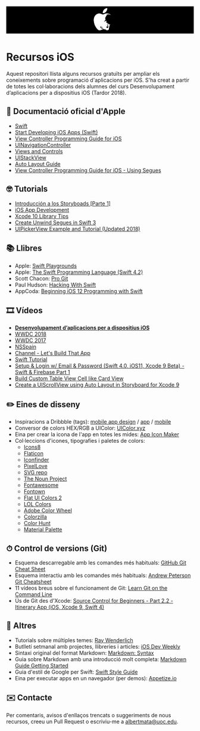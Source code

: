 # ![](https://github.com/FranHenriquez/otro/blob/master/apple-logo-secrets.jpg) 

# Recursos iOS

Aquest repositori llista alguns recursos gratuïts per ampliar els coneixements sobre programació d'aplicacions per iOS. S'ha creat a partir de totes les col·laboracions dels alumnes del curs Desenvolupament d’aplicacions per a dispositius iOS (Tardor 2018).

## 📱 Documentació oficial d'Apple

* [Swift](https://developer.apple.com/documentation/swift)
* [Start Developing iOS Apps (Swift)](https://developer.apple.com/library/archive/referencelibrary/GettingStarted/DevelopiOSAppsSwift/index.html)
* [View Controller Programming Guide for iOS](https://developer.apple.com/library/archive/featuredarticles/ViewControllerPGforiPhoneOS/index.html)
* [UINavigationController](https://developer.apple.com/documentation/uikit/uinavigationcontroller)
* [Views and Controls](https://developer.apple.com/documentation/uikit/views_and_controls)
* [UIStackView](https://developer.apple.com/documentation/uikit/uistackview)
* [Auto Layout Guide](https://developer.apple.com/library/archive/documentation/UserExperience/Conceptual/AutolayoutPG/index.html) 
* [View Controller Programming Guide for iOS - Using Segues](https://developer.apple.com/library/archive/featuredarticles/ViewControllerPGforiPhoneOS/UsingSegues.html#//apple_ref/doc/uid/TP40007457-CH15-SW1)

## 🤓 Tutorials

* [Introducción a los Storyboads [Parte 1]](http://www.efectoapple.com/introduccion-los-storyboards-parte-1)
* [iOS App Development](https://appsandbiscuits.com/tagged/ios-app-development)
* [Xcode 10 Library Tips](https://useyourloaf.com/blog/xcode-10-library-tips)
* [Create Unwind Segues in Swift 3](https://medium.com/@mimicatcodes/create-unwind-segues-in-swift-3-8793f7d23c6f)
* [UIPickerView Example and Tutorial (Updated 2018)](https://codewithchris.com/uipickerview-example)

## 📚 Llibres

* Apple: [Swift Playgrounds](https://www.apple.com/swift/playgrounds)
* Apple: [The Swift Programming Language (Swift 4.2)](https://itunes.apple.com/es/book/the-swift-programming-language-swift-4-1/id881256329)
* Scott Chacon: [Pro Git](https://git-scm.com/book/en/v2)
* Paul Hudson: [Hacking With Swift](https://www.hackingwithswift.com)
* AppCoda: [Beginning iOS 12 Programming with Swift](https://www.appcoda.com/learnswift)

## 🎞 Vídeos 

* __[Desenvolupament d’aplicacions per a dispositius iOS](https://almata.github.io/SOCiOS)__
* [WWDC 2018](https://developer.apple.com/videos/wwdc2018)
* [WWDC 2017](https://developer.apple.com/videos/wwdc2017)
* [NSSpain](https://vimeo.com/nsspain/videos)
* [Channel - Let's Build That App](https://www.youtube.com/channel/UCuP2vJ6kRutQBfRmdcI92mA)
* [Swift Tutorial](https://www.youtube.com/watch?v=6Zf79Ns8_oY)
* [Setup & Login w/ Email & Password (Swift 4.0, iOS11, Xcode 9 Beta) - Swift & Firebase Part 1](https://www.youtube.com/watch?v=UPKCULKi0-A)
* [Build Custom Table View Cell like Card View](https://www.youtube.com/watch?v=ZEuoaTF1bok)
* [Create a UIScrollView using Auto Layout in Storyboard for Xcode 9](https://www.youtube.com/watch?v=nfHBCQ3c4Mg)

## ✏️ Eines de disseny

* Inspiracions a Dribbble (tags): [mobile app design](https://dribbble.com/tags/mobile_app_design?s=popular) / [app](https://dribbble.com/tags/app?s=popular) / [mobile](https://dribbble.com/tags/mobile?s=popular)
* Conversor de colors HEX/RGB a UIColor: [UIColor.xyz](http://uicolor.xyz)
* Eina per crear la icona de l'app en totes les mides: [App Icon Maker](http://appiconmaker.co)
* Col·leccions d'icones, tipografies i paletes de colors:
	 * [Icons8](https://iconos8.es)
	 * [Flaticon](https://www.flaticon.com)
	 * [Iconfinder](https://www.iconfinder.com)
	 * [PixelLove](https://www.pixellove.com)
	 * [SVG repo](https://www.svgrepo.com)
	 * [The Noun Project](https://thenounproject.com)
	 * [Fontawesome](https://fontawesome.com)
	 * [Fontown](https://www.fontown.com/es)
	 * [Flat UI Colors 2](https://flatuicolors.com)
	 * [LOL Colors](https://www.webdesignrankings.com/resources/lolcolors) 
	 * [Adobe Color Wheel](https://color.adobe.com/es/create/color-wheel)
	 * [Colorzilla](http://www.colorzilla.com)
	 * [Color Hunt](https://colorhunt.co)
	 * [Material Palette](https://www.materialpalette.com)
	 

## ⏱ Control de versions (Git)

* Esquema descarregable amb les comandes més habituals: [GitHub Git Cheat Sheet](https://services.github.com/on-demand/downloads/github-git-cheat-sheet.pdf)
* Esquema interactiu amb les comandes més habituals: [Andrew Peterson Git Cheatsheet](http://ndpsoftware.com/git-cheatsheet.html)
* 11 vídeos breus sobre el funcionament de Git: [Learn Git on the Command Line](https://www.youtube.com/playlist?list=PLyCj4RCToz5DRDx3sJ4iW9i8D2G8OdHYH)
* Ús de Git des d'Xcode: [Source Control for Beginners - Part 2.2 - Itinerary App (iOS, Xcode 9, Swift 4)](https://www.youtube.com/watch?v=YutDR23ZfVM)

## 🧺 Altres

* Tutorials sobre múltiples temes: [Ray Wenderlich](https://www.raywenderlich.com/ios)
* Butlletí setmanal amb projectes, llibreries i articles: [iOS Dev Weekly](https://iosdevweekly.com)
* Sintaxi original del format Markdown: [Markdown: Syntax](https://daringfireball.net/projects/markdown/syntax)
* Guia sobre Markdown amb una introducció molt completa: [Markdown Guide Getting Started](https://www.markdownguide.org/getting-started)
* Guia d'estil de Google per Swift: [Swift Style Guide](https://google.github.io/swift)
* Eina per executar apps en un navegador (per demos): [Appetize.io](https://appetize.io)

## ✉️ Contacte

Per comentaris, avisos d'enllaços trencats o suggeriments de nous recursos, creeu un Pull Request o escriviu-me a [albertmata@uoc.edu](albertmata@uoc.edu).
